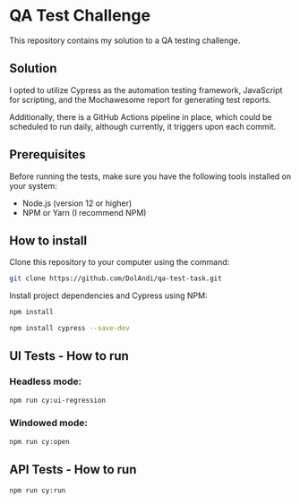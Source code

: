 # QA Test Challenge

This repository contains my solution to a QA testing challenge.

## Solution

I opted to utilize Cypress as the automation testing framework, JavaScript for scripting, and the Mochawesome report for generating test reports. 

Additionally, there is a GitHub Actions pipeline in place, which could be scheduled to run daily, although currently, it triggers upon each commit.

## Prerequisites

Before running the tests, make sure you have the following tools installed on your system:

- Node.js (version 12 or higher)
- NPM or Yarn (I recommend NPM)

## How to install

Clone this repository to your computer using the command:
```bash
git clone https://github.com/DolAndi/qa-test-task.git
```

Install project dependencies and Cypress using NPM:
```bash
npm install
```

```bash
npm install cypress --save-dev
```
## UI Tests - How to run 

### Headless mode:
```bash
npm run cy:ui-regression
```
### Windowed mode:
```bash
npm run cy:open
```

## API Tests - How to run 

```bash
npm run cy:run
```
